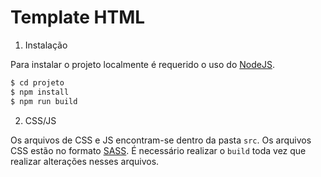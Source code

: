 # Template HTML

1. Instalação

Para instalar o projeto localmente é requerido o uso do [NodeJS](https://nodejs.org/).

```sh
$ cd projeto
$ npm install
$ npm run build
```

2. CSS/JS

Os arquivos de CSS e JS encontram-se dentro da pasta `src`. Os arquivos CSS estão no formato [SASS](https://sass-lang.com/). É necessário realizar o `build` toda vez que realizar alterações nesses arquivos.

